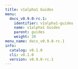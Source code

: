 ```yaml
---
title: v1alpha1 Guides
menu:
  docs_v0.9.0-rc.1:
    identifier: v1alpha1-guides
    name: v1alpha1 Guides
    parent: guides
    weight: 20
menu_name: docs_v0.9.0-rc.1
info:
  catalog: v0.1.0
  cli: v0.1.0
  version: v0.9.0-rc.1
---
```


